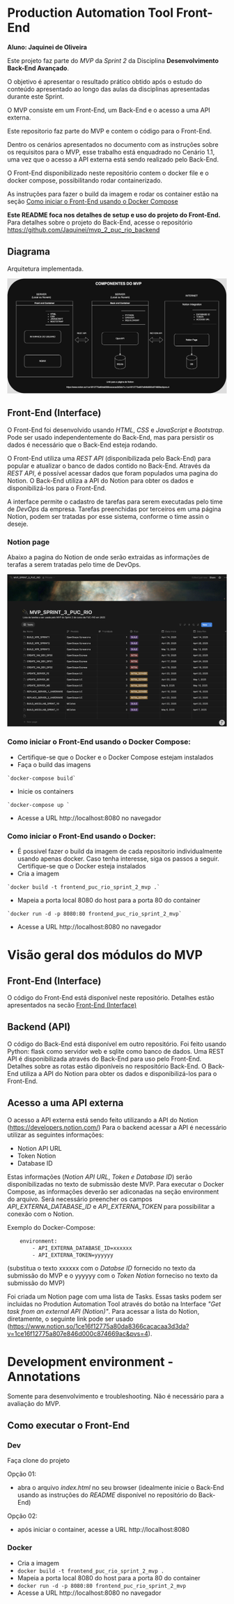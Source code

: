 # Production Automation Tool Front-End
**Aluno: Jaquinei de Oliveira**

Este projeto faz parte do *MVP* da *Sprint 2* da Disciplina **Desenvolvimento Back-End Avançado**.

O objetivo é apresentar o resultado prático obtido após o estudo do conteúdo apresentado ao longo das aulas da disciplinas apresentadas durante este Sprint.

O MVP consiste em um Front-End, um Back-End e o acesso a uma API externa.

Este repositorio faz parte do MVP e contem o código para o Front-End.

Dentro os cenários apresentados no documento com as instruções sobre os requisitos para o MVP, esse trabalho está enquadrado no Cenário 1.1, uma vez que o acesso a API externa está sendo realizado pelo Back-End.

O Front-End disponibilizado neste repositório contem o docker file e o docker compose, possibilitando rodar containerizado. 

As instruções para fazer o build da imagem e rodar os container estão na seção [Como iniciar o Front-End usando o Docker Compose](#como-iniciar-o-frontend-usando-o-docker)

**Este README foca nos detalhes de setup e uso do projeto do Front-End.** Para detalhes sobre o projeto do Back-End, acesse o repositório https://github.com/Jaquinei/mvp_2_puc_rio_backend

## Diagrama

Arquitetura implementada.

![Diagrama dos componentes do system](./src/assets/diagram/diagrama_mvp.png)

## Front-End (Interface)

O Front-End foi desenvolvido usando *HTML*, *CSS* e *JavaScript* e *Bootstrap*. Pode ser usado independentemente do Back-End, mas para persistir os dados é necessário que o Back-End esteja rodando.

O Front-End utiliza uma *REST API* (disponibilizada pelo Back-End) para popular e atualizar o banco de dados contido no Back-End. Através da *REST API*, é possível acessar dados que foram populados uma pagina do Notion. O Back-End utiliza a API do Notion para obter os dados e disponibilizá-los para o Front-End.

A interface permite o cadastro de tarefas para serem executadas pelo time de *DevOps* da empresa. Tarefas preenchidas por terceiros em uma página Notion, podem ser tratadas por esse sistema, conforme o time assin o deseje.

### Notion page
Abaixo a pagina do Notion de onde serão extraidas as informações de terafas a serem tratadas pelo time de DevOps.

![Lista de terefas disponível no Notion](./src/assets/diagram/notion_page.png)


### Como iniciar o Front-End usando o Docker Compose:

- Certifique-se que o Docker e o Docker Compose estejam instalados
-  Faça o build das imagens
```
`docker-compose build`
```
- Inicie os containers
```
`docker-compose up `
```
- Acesse a URL http://localhost:8080 no navegador


### Como iniciar o Front-End usando o Docker:

- É possivel fazer o build da imagem de cada repositorio individualmente usando apenas docker. Caso tenha interesse, siga os passos a seguir.
Certifique-se que o Docker esteja instalados
- Cria a imagem
```
`docker build -t frontend_puc_rio_sprint_2_mvp .`
```
- Mapeia a porta local 8080 do host para a porta 80 do container
```
`docker run -d -p 8080:80 frontend_puc_rio_sprint_2_mvp`
```
- Acesse a URL http://localhost:8080 no navegador

# Visão geral dos módulos do MVP

## Front-End (Interface)

O código do Front-End está disponível neste repositório. Detalhes estão apresentados na secão [Front-End (Interface)](#frontend-interface)

## Backend (API)

O código do Back-End está disponível em outro repositório. Foi feito usando Python: flask como servidor web e sqlite como banco de dados. 
Uma REST API é disponibilizada através do Back-End para uso pelo Front-End. Detalhes sobre as rotas estão diponíveis no respositório Back-End. O Back-End utiliza a API do Notion para obter os dados e disponibilizá-los para o Front-End.

## Acesso a uma API externa

O acesso a API externa está sendo feito utilizando a API do Notion (https://developers.notion.com/)
Para o backend acessar a API é necessário utilizar as seguintes informações:
- Notion API URL
- Token Notion
- Database ID

Estas informações (*Notion API URL*, *Token e Database ID*) serão disponibilizadas no texto de submissão deste MVP.
Para executar o Docker Compose, as informações deverão ser adiconadas na seção environment do arquivo. Será necessário preencher os campos *API_EXTERNA_DATABASE_ID* e *API_EXTERNA_TOKEN* para possibilitar a conexão com o Notion.

Exemplo do Docker-Compose:
```
    environment:
        - API_EXTERNA_DATABASE_ID=xxxxxx
        - API_EXTERNA_TOKEN=yyyyyy
```
(substitua o texto xxxxxx com o *Databse ID* fornecido no texto da submissão do MVP e o yyyyyy com o *Token Notion* forneciso no texto da submissão do MVP)

Foi criada um Notion page com uma lista de Tasks. Essas tasks podem ser incluidas no Prodution Automation Tool através do botão na Interface *"Get task from an external API (Notion)"*. 
Para acessar a lista do Notion, diretamente, o seguinte link pode ser usado (https://www.notion.so/1ce16f12775a80da8366cacacaa3d3da?v=1ce16f12775a807e846d000c874669ac&pvs=4).

# Development environment - Annotations
Somente para desenvolvimento e troubleshooting. Não é necessário para a avaliação do MVP.

## Como executar o Front-End

### Dev

Faça clone do projeto

Opção 01:
 - abra o arquivo *index.html* no seu browser (idealmente inicie o Back-End usando as instruções do *README* disponível no repositório do Back-End)

Opção 02:
-  após iniciar o container, acesse a URL http://localhost:8080

### Docker

- Cria a imagem
- `docker build -t frontend_puc_rio_sprint_2_mvp .`
- Mapeia a porta local 8080 do host para a porta 80 do container
- `docker run -d -p 8080:80 frontend_puc_rio_sprint_2_mvp`
- Acesse a URL http://localhost:8080 no navegador
